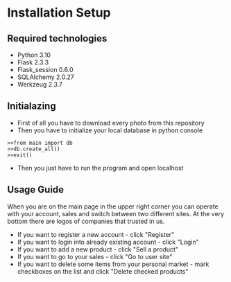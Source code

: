 # Installation Setup
## Required technologies
* Python 3.10
* Flask 2.3.3
* Flask_session 0.6.0
* SQLAlchemy 2.0.27
* Werkzeug 2.3.7

## Initialazing
* First of all you have to download every photo from this repository
* Then you have to initialize your local database in python console
```
>>from main import db
>>db.create_all()
>>exit()
```
* Then you just have to run the program and open localhost

## Usage Guide
When you are on the main page in the upper right corner you can operate with your account, sales and switch between two different sites.
At the very bottom there are logos of companies that trusted in us. 
* If you want to register a new account - click "Register"
* If you want to login into already existing account - click "Login"
* If you want to add a new product - click "Sell a product"
* If you want to go to your sales - click "Go to user site"
* If you want to delete some items from your personal market - mark checkboxes on the list and click "Delete checked products"
